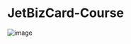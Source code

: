 # JetBizCard-Course

![image](https://github.com/dilersik/JetBizCard-Course/assets/20652107/11bb2f7a-eeba-4934-a5c3-cae0915311e5)
